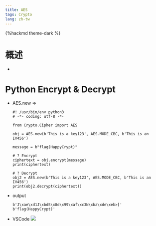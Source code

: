 ```yaml
---
title: AES
tags: Crypto
lang: zh-tw
---
```


{%hackmd theme-dark %}

# 概述
- 

# Python Encrypt & Decrypt
- AES.new =>
	```python=
	#! /usr/bin/env python3
	# -*- coding: utf-8 -*-

	from Crypto.Cipher import AES

	obj = AES.new(b'This is a key123', AES.MODE_CBC, b'This is an IV456')

	message = b"flag(HappyCrypt)"

	# ? Encrypt
	ciphertext = obj.encrypt(message)
	print(ciphertext)

    # ? Decrypt
    obj2 = AES.new(b'This is a key123', AES.MODE_CBC, b'This is an IV456')
    print(obj2.decrypt(ciphertext))
    ```

- output
    ```shell=
    b'J\xae\xd1J\xbdS\x8d\x99\xaf\xc3N\xba\xde\xeb>['
    b'flag(HappyCrypt)'
    ```
    
- VSCode
    ![](https://i.imgur.com/MFKTnwV.png)

